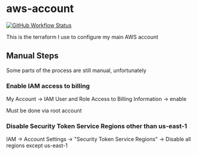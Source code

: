 aws-account
===========

[![GitHub Workflow Status](https://img.shields.io/actions/github/workflow/status/akerl/aws-account/build.yml?branch=main)](https://github.com/akerl/aws-account/actions)

This is the terraform I use to configure my main AWS account

## Manual Steps

Some parts of the process are still manual, unfortunately

### Enable IAM access to billing

My Account -> IAM User and Role Access to Billing Information -> enable

Must be done via root account

### Disable Security Token Service Regions other than us-east-1

IAM -> Account Settings -> "Security Token Service Regions" -> Disable all regions except us-east-1

